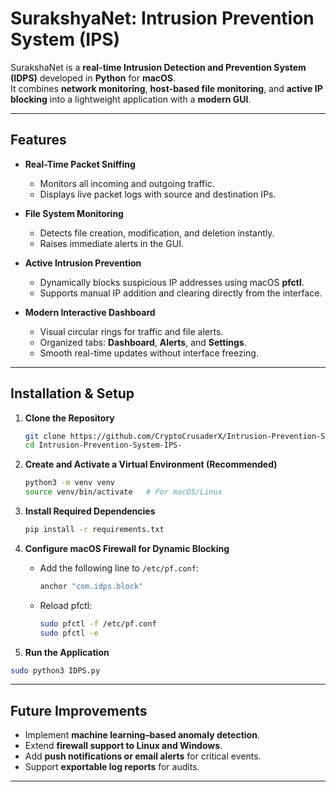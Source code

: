 # SurakshyaNet: Intrusion  Prevention System (IPS)

SurakshaNet is a **real-time Intrusion Detection and Prevention System (IDPS)** developed in **Python** for **macOS**.  
It combines **network monitoring**, **host-based file monitoring**, and **active IP blocking** into a lightweight application with a **modern GUI**.

---

##  Features

- **Real-Time Packet Sniffing**
  - Monitors all incoming and outgoing traffic.
  - Displays live packet logs with source and destination IPs.

- **File System Monitoring**
  - Detects file creation, modification, and deletion instantly.
  - Raises immediate alerts in the GUI.

- **Active Intrusion Prevention**
  - Dynamically blocks suspicious IP addresses using macOS **pfctl**.
  - Supports manual IP addition and clearing directly from the interface.

- **Modern Interactive Dashboard**
  - Visual circular rings for traffic and file alerts.
  - Organized tabs: **Dashboard**, **Alerts**, and **Settings**.
  - Smooth real-time updates without interface freezing.

---
## Installation & Setup

1. **Clone the Repository**
   ```bash
   git clone https://github.com/CryptoCrusaderX/Intrusion-Prevention-System-IPS-.git
   cd Intrusion-Prevention-System-IPS-
   ```

2. **Create and Activate a Virtual Environment (Recommended)**
    ```bash
    python3 -m venv venv
    source venv/bin/activate   # For macOS/Linux 
    ```

3. **Install Required Dependencies**
    ```bash
    pip install -r requirements.txt
    ```
4. **Configure macOS Firewall for Dynamic Blocking**
    - Add the following line to `/etc/pf.conf`:
        ```bash
        anchor "com.idps.block"
        ```
    - Reload pfctl:
        ```bash
        sudo pfctl -f /etc/pf.conf
        sudo pfctl -e
        ```
5. **Run the Application**
```bash
sudo python3 IDPS.py
```
---
##  Future Improvements

- Implement **machine learning–based anomaly detection**.  
- Extend **firewall support to Linux and Windows**.  
- Add **push notifications or email alerts** for critical events.  
- Support **exportable log reports** for audits.

---


